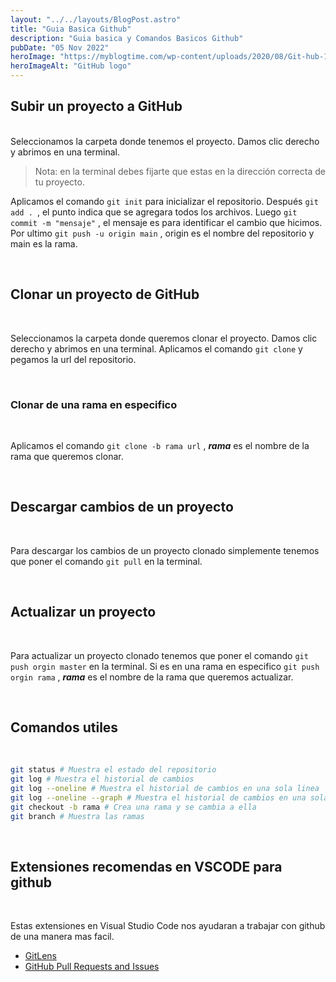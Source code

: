 ```yaml
---
layout: "../../layouts/BlogPost.astro"
title: "Guia Basica Github"
description: "Guia basica y Comandos Basicos Github"
pubDate: "05 Nov 2022"
heroImage: "https://myblogtime.com/wp-content/uploads/2020/08/Git-hub-1.png"
heroImageAlt: "GitHub logo"
---
```


## Subir un proyecto a GitHub

<br/>
Seleccionamos la carpeta donde tenemos el proyecto. Damos clic derecho y abrimos en una terminal.

> Nota: en la terminal debes fijarte que estas en la dirección correcta de tu proyecto.

Aplicamos el comando `git init` para inicializar el repositorio.
Después `git add . `, el punto indica que se agregara todos los archivos.
Luego `git commit -m "mensaje"` , el mensaje es para identificar el cambio que hicimos.
Por ultimo `git push -u origin main` , origin es el nombre del repositorio y main es la rama.

<br/>

## Clonar un proyecto de GitHub

<br/>

Seleccionamos la carpeta donde queremos clonar el proyecto. Damos clic derecho y abrimos en una terminal.
Aplicamos el comando `git clone` y pegamos la url del repositorio.

<br/>

### Clonar de una rama en especifico

<br/>

Aplicamos el comando `git clone -b rama url` , **_rama_** es el nombre de la rama que queremos clonar.

<br/>

## Descargar cambios de un proyecto

<br/>

Para descargar los cambios de un proyecto clonado simplemente tenemos que poner el comando `git pull` en la terminal.

<br/>

## Actualizar un proyecto

<br/>

Para actualizar un proyecto clonado tenemos que poner el comando `git push orgin master` en la terminal.
Si es en una rama en especifico `git push orgin rama` , **_rama_** es el nombre de la rama que queremos actualizar.

<br/>

## Comandos utiles

<br/>

```bash
git status # Muestra el estado del repositorio
git log # Muestra el historial de cambios
git log --oneline # Muestra el historial de cambios en una sola linea
git log --oneline --graph # Muestra el historial de cambios en una sola linea con un grafico
git checkout -b rama # Crea una rama y se cambia a ella
git branch # Muestra las ramas
```

<br/>

## Extensiones recomendas en VSCODE para github

<br/>

Estas extensiones en Visual Studio Code nos ayudaran a trabajar con github de una manera mas facil.

- [GitLens](https://marketplace.visualstudio.com/items?itemName=eamodio.gitlens)
- [GitHub Pull Requests and Issues](https://marketplace.visualstudio.com/items?itemName=GitHub.vscode-pull-request-github)
